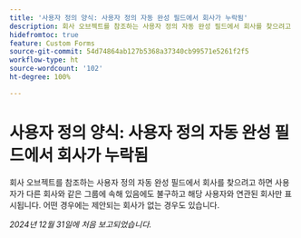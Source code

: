 ```yaml
---
title: '사용자 정의 양식: 사용자 정의 자동 완성 필드에서 회사가 누락됨'
description: 회사 오브젝트를 참조하는 사용자 정의 자동 완성 필드에서 회사를 찾으려고 하면 사용자가 다른 회사와 같은 그룹에 속해 있음에도 불구하고 해당 사용자와 연관된 회사만 표시됩니다. 어떤 경우에는 제안되는 회사가 없는 경우도 있습니다.
hidefromtoc: true
feature: Custom Forms
source-git-commit: 54d74864ab127b5368a37340cb99571e5261f2f5
workflow-type: ht
source-wordcount: '102'
ht-degree: 100%

---
```


# 사용자 정의 양식: 사용자 정의 자동 완성 필드에서 회사가 누락됨

회사 오브젝트를 참조하는 사용자 정의 자동 완성 필드에서 회사를 찾으려고 하면 사용자가 다른 회사와 같은 그룹에 속해 있음에도 불구하고 해당 사용자와 연관된 회사만 표시됩니다. 어떤 경우에는 제안되는 회사가 없는 경우도 있습니다.

_2024년 12월 31일에 처음 보고되었습니다._
